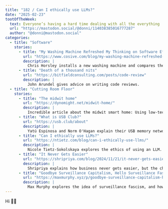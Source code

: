 ```yaml
---
title: "182 / Can I ethically use LLMs?"
date: "2025-02-23"
tootOfTheWeek:
  text: Everyone’s having a hard time dealing with all the everything
  url: "https://mastodon.social/@donni/114038385016777287"
  author: "@donni@mastodon.social"
categories:
  - title: "Software"
    stories:
      - title: "My Washing Machine Refreshed My Thinking on Software Effort Estimation"
        url: "https://www.cosive.com/blog/my-washing-machine-refreshed-my-thinking-on-software-effort-estimation"
        description: |
          Chris Horsley installs a new washing machine and compares the process to unknown unknowns in software development.
      - title: "Death of a thousand nits"
        url: "https://bitfieldconsulting.com/posts/code-review"
        description: |
          John Arundel gives advice on writing code reviews.
  - title: "Cutting Room Floor"
    stories:
      - title: "The midwit home"
        url: "https://dynomight.net/midwit-home/"
        description: |
          Incredible article about the midwit smart home: Using low-tech devices like timers and sensors that work without a phone or a hub.
      - title: "What is USB Club?"
        url: "https://usb.club/about"
        description: |
          Yatú Espinosa and Norm O'Hagan explain their USB memory network.
      - title: "Can I ethically use LLMs?"
        url: "https://ntietz.com/blog/can-i-ethically-use-llms/"
        description: |
          Nicole Tietz-Sokolskaya explores the ethics of using an LLM.
      - title: "It Never Gets Easier"
        url: "https://shripriya.com/blog/2024/11/21/it-never-gets-easier/"
        description: |
          Shripriya explains how business never gets easier, but the challenge and the perspective changes.
      - title: "Goodbye Surveillance Capitalism, Hello Surveillance Fascism"
        url: "https://maxmurphy.xyz/p/goodbye-surveillance-capitalism-hello"
        description: |
          Max Murphy explores the idea of surveillance fascism, and how we can resist.
---
```


Hi ✌🏻
